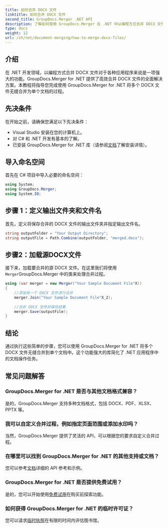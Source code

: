 ```yaml
---
title: 如何合并 DOCX 文件
linktitle: 如何合并 DOCX 文件
second_title: GroupDocs.Merger .NET API
description: 了解如何使用 GroupDocs.Merger 在 .NET 中以编程方式合并 DOCX 文件，从而有效地简化文档操作任务。
type: docs
weight: 12
url: /zh/net/document-merging/how-to-merge-docx-files/
---
```

## 介绍
在 .NET 开发领域，以编程方式合并 DOCX 文件对于各种应用程序来说是一项强大的功能。GroupDocs.Merger for .NET 提供了高效合并 DOCX 文件的全面解决方案。本教程将指导您完成使用 GroupDocs.Merger for .NET 将多个 DOCX 文件无缝合并为单个文档的过程。
## 先决条件
在开始之前，请确保您满足以下先决条件：
- Visual Studio 安装在您的计算机上。
- 对 C# 和 .NET 开发有基本的了解。
- 已安装 GroupDocs.Merger for .NET 库（请参阅[文档](https://reference.groupdocs.com/merger/net/)了解安装详情）。

## 导入命名空间
首先在 C# 项目中导入必要的命名空间：
```csharp
using System; 
using GroupDocs.Merger;
using System.IO;
```
## 步骤 1：定义输出文件夹和文件名
首先，定义将保存合并的 DOCX 文件的输出文件夹并指定输出文件名。
```csharp
string outputFolder = "Your Output Directory";
string outputFile = Path.Combine(outputFolder, "merged.docx");
```
## 步骤2：加载源DOCX文件
接下来，加载要合并的源 DOCX 文件。在这里我们将使用`Merger`GroupDocs.Merger 中的类来处理合并过程。
```csharp
using (var merger = new Merger("Your Sample Document File"X))
{
    //添加另一个 DOCX 文件进行合并
    merger.Join("Your Sample Document File"X_2);
    
    //合并 DOCX 文件并保存结果
    merger.Save(outputFile);
}
```

## 结论
通过执行这些简单的步骤，您可以使用 GroupDocs.Merger for .NET 将多个 DOCX 文件无缝合并到单个文档中。这个功能强大的库简化了 .NET 应用程序中的文档操作任务。
## 常见问题解答
### GroupDocs.Merger for .NET 是否与其他文档格式兼容？
是的，GroupDocs.Merger 支持多种文档格式，包括 DOCX、PDF、XLSX、PPTX 等。
### 我可以自定义合并过程，例如指定页面范围或添加水印吗？
当然，GroupDocs.Merger 提供了灵活的 API，可以根据您的要求自定义合并过程。
### 在哪里可以找到 GroupDocs.Merger for .NET 的其他支持或文档？
您可以参考[文档](https://reference.groupdocs.com/merger/net/)详细的 API 参考和示例。
### GroupDocs.Merger for .NET 是否提供免费试用？
是的，您可以开始使用[免费试用](https://releases.groupdocs.com/)在购买前探索功能。
### 如何获得 GroupDocs.Merger for .NET 的临时许可证？
您可以请求[临时执照](https://purchase.groupdocs.com/temporary-license/)在有限的时间内评估图书馆。